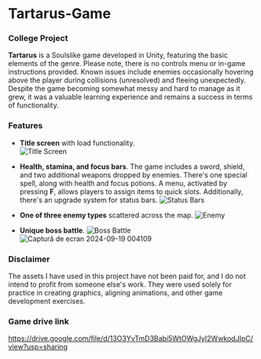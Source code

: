 
# Tartarus-Game

### College Project

**Tartarus** is a Soulslike game developed in Unity, featuring the basic elements of the genre. Please note, there is no controls menu or in-game instructions provided. Known issues include enemies occasionally hovering above the player during collisions (unresolved) and fleeing unexpectedly. Despite the game becoming somewhat messy and hard to manage as it grew, it was a valuable learning experience and remains a success in terms of functionality.

### Features
- **Title screen** with load functionality.  
![Title Screen](https://github.com/user-attachments/assets/13acbdb0-7704-4894-a5c9-d5c288957f47)

- **Health, stamina, and focus bars**. The game includes a sword, shield, and two additional weapons dropped by enemies. There's one special spell, along with health and focus potions. A menu, activated by pressing **F**, allows players to assign items to quick slots. Additionally, there's an upgrade system for status bars.
![Status Bars](https://github.com/user-attachments/assets/d57926e3-ff27-44f2-97df-48b198dca537)

- **One of three enemy types** scattered across the map.
![Enemy](https://github.com/user-attachments/assets/99351957-aa7b-4f54-8eed-423478d4f9f6)

- **Unique boss battle**.
![Boss Battle](https://github.com/user-attachments/assets/f8c8fde7-fe6c-4d9b-8fb2-9014bc086945)
![Captură de ecran 2024-09-19 004109](https://github.com/user-attachments/assets/84b58ccf-2078-4dc2-8c93-ace2ae1def07)
### Disclaimer

The assets I have used in this project have not been paid for, and I do not intend to profit from someone else's work. They were used solely for practice in creating graphics, aligning animations, and other game development exercises.
### Game drive link
https://drive.google.com/file/d/13O3YvTmD3Babi5WtOWgJyI2WwkodJIpC/view?usp=sharing
